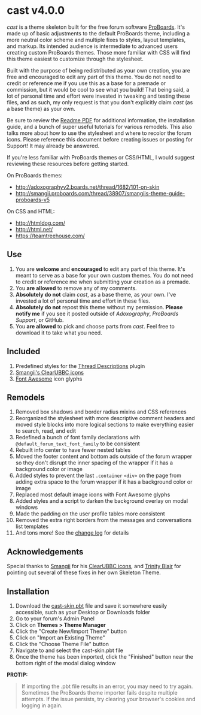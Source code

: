 # cast v4.0.0
*cast* is a theme skeleton built for the free forum software [ProBoards](https://proboards.com/). It's made up of basic adjustments to the default ProBoards theme, including a more neutral color scheme and multiple fixes to styles, layout templates, and markup. Its intended audience is intermediate to advanced users creating custom ProBoards themes. Those more familiar with CSS will find this theme easiest to customize through the stylesheet.

Built with the purpose of being redistributed as your own creation, you are free and encouraged to edit any part of this theme. You do not need to credit or reference me if you use this as a base for a premade or commission, but it would be cool to see what you build! That being said, a lot of personal time and effort were invested in tweaking and testing these files, and as such, my only request is that you don't explicitly claim *cast* (as a base theme) as your own.

Be sure to review the [Readme PDF](cast-skin-readme.pdf) for additional information, the installation guide, and a bunch of super useful tutorials for various remodels. This also talks more about how to use the stylesheet and where to recolor the forum icons. Please reference this document before creating issues or posting for Support! It may already be answered.

If you're less familiar with ProBoards themes or CSS/HTML, I would suggest reviewing these resources before getting started.

On ProBoards themes:
* http://adoxographyv2.boards.net/thread/1682/101-on-skin
* http://smangii.proboards.com/thread/38907/smangiis-theme-guide-proboards-v5

On CSS and HTML:
* http://htmldog.com/
* http://html.net/
* https://teamtreehouse.com/

## Use
1. You are **welcome** and **encouraged** to edit any part of this theme. It's meant to serve as a base for your own custom themes. You do not need to credit or reference me when submitting your creation as a premade.
2. You **are allowed** to remove any of my comments.
3. **Absolutely do not** claim *cast*, as a base theme, as your own. I've invested a lot of personal time and effort in these files.
4. **Absolutely do not** repost this theme without my permission. **Please notify me** if you see it posted outside of *Adoxography*, *ProBoards Support*, or GitHub.
5. You **are allowed** to pick and choose parts from *cast*. Feel free to download it to take what you need.

## Included
1. Predefined styles for the [Thread Descriptions](https://www.proboards.com/library/plugins/item/8) plugin
2. [Smangii's ClearUBBC icons](http://smangii.proboards.com/thread/38879/clearubbc-icons-perfect-any-theme)
3. [Font Awesome](https://fortawesome.github.io/Font-Awesome/) icon glyphs

## Remodels
1. Removed box shadows and border radius mixins and CSS references
2. Reorganized the stylesheet with more descriptive comment headers and moved style blocks into more logical sections to make everything easier to search, read, and edit
3. Redefined a bunch of font family declarations with `@default_forum_text_font_family` to be consistent
4. Rebuilt info center to have fewer nested tables
5. Moved the footer content and bottom ads outside of the forum wrapper so they don't disrupt the inner spacing of the wrapper if it has a background color or image
6. Added styles to prevent the last `.container` `<div>` on the page from adding extra space to the forum wrapper if it has a background color or image
7. Replaced most default image icons with Font Awesome glyphs
8. Added styles and a script to darken the background overlay on modal windows
9. Made the padding on the user profile tables more consistent
10. Removed the extra right borders from the messages and conversations list templates
11. And tons more! See the [change log](CHANGELOG.md) for details

## Acknowledgements
Special thanks to [Smangii](http://smangii.proboards.com/user/1) for his [ClearUBBC icons](http://smangii.proboards.com/thread/38879/clearubbc-icons-perfect-any-theme), and [Trinity Blair](http://adoxographyv2.boards.net/user/1) for pointing out several of these fixes in her own Skeleton Theme.

## Installation
1. Download the [cast-skin.pbt](cast-skin.pbt) file and save it somewhere easily accessible, such as your Desktop or Downloads folder
2. Go to your forum's Admin Panel
3. Click on **Themes > Theme Manager**
4. Click the "Create New/Import Theme" button
5. Click on "Import an Existing Theme"
6. Click the "Choose Theme File" button
7. Navigate to and select the cast-skin.pbt file
8. Once the theme has been imported, click the "Finished" button near the bottom right of the modal dialog window

**PROTIP:**
> If importing the .pbt file results in an error, you may need to try again. Sometimes the ProBoards theme importer fails despite multiple attempts. If the issue persists, try clearing your browser's cookies and logging in again.
